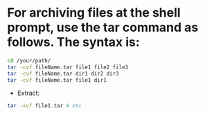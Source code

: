# For archiving files at the shell prompt, use the tar command as follows. The syntax is:

```bash
cd /your/path/
tar -cvf fileName.tar file1 file2 file3
tar -cvf fileName.tar dir1 dir2 dir3
tar -cvf fileName.tar file1 dir1
```
- Extract:
```bash
tar -xvf file1.tar # etc
```
